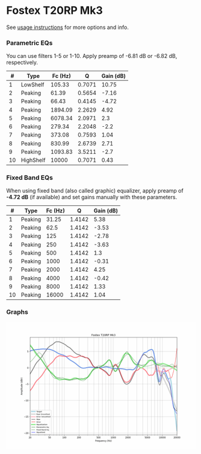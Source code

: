 # Fostex T20RP Mk3
See [usage instructions](https://github.com/jaakkopasanen/AutoEq#usage) for more options and info.

### Parametric EQs
You can use filters 1-5 or 1-10. Apply preamp of -6.81 dB or -6.82 dB, respectively.

|   # | Type      |   Fc (Hz) |      Q |   Gain (dB) |
|-----|-----------|-----------|--------|-------------|
|   1 | LowShelf  |    105.33 | 0.7071 |       10.75 |
|   2 | Peaking   |     61.39 | 0.5654 |       -7.16 |
|   3 | Peaking   |     66.43 | 0.4145 |       -4.72 |
|   4 | Peaking   |   1894.09 | 2.2629 |        4.92 |
|   5 | Peaking   |   6078.34 | 2.0971 |        2.3  |
|   6 | Peaking   |    279.34 | 2.2048 |       -2.2  |
|   7 | Peaking   |    373.08 | 0.7593 |        1.04 |
|   8 | Peaking   |    830.99 | 2.6739 |        2.71 |
|   9 | Peaking   |   1093.83 | 3.5211 |       -2.7  |
|  10 | HighShelf |  10000    | 0.7071 |        0.43 |

### Fixed Band EQs
When using fixed band (also called graphic) equalizer, apply preamp of **-4.72 dB** (if available) and set gains manually with these parameters.

|   # | Type    |   Fc (Hz) |      Q |   Gain (dB) |
|-----|---------|-----------|--------|-------------|
|   1 | Peaking |     31.25 | 1.4142 |        5.38 |
|   2 | Peaking |     62.5  | 1.4142 |       -3.53 |
|   3 | Peaking |    125    | 1.4142 |       -2.78 |
|   4 | Peaking |    250    | 1.4142 |       -3.63 |
|   5 | Peaking |    500    | 1.4142 |        1.3  |
|   6 | Peaking |   1000    | 1.4142 |       -0.31 |
|   7 | Peaking |   2000    | 1.4142 |        4.25 |
|   8 | Peaking |   4000    | 1.4142 |       -0.42 |
|   9 | Peaking |   8000    | 1.4142 |        1.33 |
|  10 | Peaking |  16000    | 1.4142 |        1.04 |

### Graphs
![](./Fostex%20T20RP%20Mk3.png)

